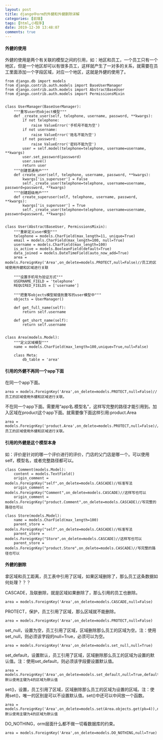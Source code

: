 ```yaml
---
layout: post
title: django中orm的外健和外健删除详解
categories: [前端]
tags: [html,小程序]
date: 2019-12-30 13:48:07
comments: true
---
```



#### 外健的使用

外健的使用是两个有关联的模型之间的引用，如：地区和员工，一个员工只有一个地区，但是一个地区却可以有很多员工，这样就产生了一对多的关系，就需要在员工里面添加一个字段区域，对应一个地区，这就是外健的使用了。

```
from django.db import models
from django.contrib.auth.models import BaseUserManager
from django.contrib.auth.models import AbstractBaseUser
from django.contrib.auth.models import PermissionsMixin


class UserManager(BaseUserManager):
    """重写user的object模型"""
    def _create_user(self, telephone, username, password, **kwargs):
        if not telephone:
            raise ValueError('手机号不能为空')
        if not username:
            raise ValueError('姓名不能为空')
        if not password:
            raise ValueError('密码不能为空')
        user = self.model(telephone=telephone, username=username, **kwargs)
        user.set_password(password)
        user.save()
        return user
    """创建普通用户"""
    def create_user(self, telephone, username, password, **kwargs):
        kwargs['is_superuser'] = False
        self._create_user(telephone=telephone, username=username, password=password, **kwargs)
    """创建超级用户"""
    def create_superuser(self, telephone, username, password, **kwargs):
        kwargs['is_superuser'] = True
        self._create_user(telephone=telephone, username=username, password=password, **kwargs)


class User(AbstractBaseUser, PermissionsMixin):
    """重新定义user模型"""
    telephone = models.CharField(max_length=11, unique=True)
    email = models.CharField(max_length=100, null=True)
    username = models.CharField(max_length=100)
    is_active = models.BooleanField(default=True)
    data_joined = models.DateTimeField(auto_now_add=True)
    area = models.ForeignKey('Area',on_delete=models.PROTECT,null=False)//员工的区域使用外健和区域进行关联

    """设置手机号为验证方式"""
    USERNAME_FIELD = 'telephone'
    REQUIRED_FIELDS = ['username']

    """把重写objects模型赋值到重写的user模型中"""
    objects = UserManager()

    def get_full_name(self):
        return self.username

    def get_short_name(self):
        return self.username


class Area(models.Model):
    """定义区域模型"""
    name = models.CharField(max_length=100,unique=True,null=False)

    class Meta:
        db_table = 'area'

```


#### 引用的外健不再同一个app下面

在同一个app下面。

```
area = models.ForeignKey('Area',on_delete=models.PROTECT,null=False)//员工的区域使用外健和区域进行关联。
```

不在同一个app下面。需要用“app名.模型名”，这样写完整的路径才能引用到。加入区域在product这个app下面。就需要像下面这样引用:product.Area

```
area = models.ForeignKey('product.Area',on_delete=models.PROTECT,null=False)//员工的区域使用外健和区域进行关联。
```


#### 引用的外健是这个模型本身

如：评价是针对的哪一个评价进行的评价，门店的父门店是哪一个。可以使用self，模型名，或者完整路径都可以。


```
class Comment(models.Model):
    content = models.TextField()
    origin_comment = models.ForeignKey("self",on_delete=models.CASCADE)//标准写法
    origin_comment = models.ForeignKey("Comment",on_delete=models.CASCADE)//这样写也可以
    origin_comment = models.ForeignKey("product.Comment",on_delete=models.CASCADE)//写完整的路径也可以

```

```
class Store(models.Model):
    name = models.CharField(max_length=100)
    parent_store = models.ForeignKey("self",on_delete=models.CASCADE)//标准写法
    parent_store = models.ForeignKey("Store",on_delete=models.CASCADE)//这样写也可以
    parent_store = models.ForeignKey("product.Store",on_delete=models.CASCADE)//写完整的路径也可以

```


#### 外健的删除

拿区域和员工距离，员工表中引用了区域，如果区域删除了，那么员工这条数据如何处理？？？

CASCADE，及联删除，就是区域如果删除了，那么引用的员工也删除。
```
area = models.ForeignKey('Area',on_delete=models.CASCADE,null=False)
```

PROTECT，保护，员工引用了区域，那么区域就不能删除。
```
area = models.ForeignKey('Area',on_delete=models.PROTECT,null=False)
```

set_null，设置为空，员工引用了区域，区域删除那么员工的区域为空。注：使用set_null，则必须该字段的null=True，必须可以为空。
```
area = models.ForeignKey('Area',on_delete=models.set_null,null=True)
```

set_default，设置默认，员工引用了区域，区域删除那么员工的区域为设置的默认值。注：使用set_default，则必须该字段要设置默认值。
```
area = models.ForeignKey('Area',on_delete=models.set_default,null=True,default=Area.objects.get(pk=4))//默认使用主键为4的区域为默认值
```

set()，设置，员工引用了区域，区域删除那么员工的区域为设置的区域。注：使用set()，唯一的区别是可以不设置默认值。set()中还可以中间放一个函数。
```
area = models.ForeignKey('Area',on_delete=models.set(Area.objects.get(pk=4)),null=True)//默认使用主键为4的区域为默认值
```

DO_NOTHING，orm层面什么都不做一切看数据库的约束。
```
area = models.ForeignKey('Area',on_delete=models.DO_NOTHING,null=True)
```


















